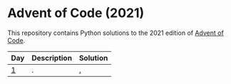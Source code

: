 # Advent of Code (2021)
This repository contains Python solutions to the 2021 edition of [Advent of Code](https://adventofcode.com/2021). 

| Day | Description | Solution |
| --- | -------| -----| 
| [1](https://adventofcode.com/2021/day/1)   | . | [.](https://github.com/IAjimi/AdventOfCode/blob/master/2021/AOC1.py) | 
